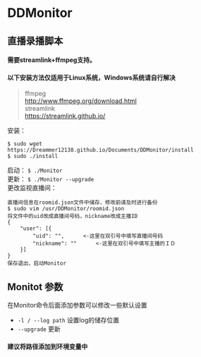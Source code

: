 DDMonitor
==============================
直播录播脚本  
------------------------------

#### 需要streamlink+ffmpeg支持。  
#### 以下安装方法仅适用于Linux系统，Windows系统请自行解决  
> ffmpeg  
> http://www.ffmpeg.org/download.html  
> streamlink  
> https://streamlink.github.io/  

安装：
```
$ sudo wget https://Dreammer12138.github.io/Documents/DDMonitor/install
$ sudo ./install
```

启动：
`$ ./Monitor`  
更新：
`$ ./Monitor --upgrade`  
更改监视直播间： 
```
直播间信息在roomid.json文件中储存，修改前请及时进行备份  
$ sudo vim /usr/DDMonitor/roomid.json
将文件中的uid改成直播间号码，nickname改成主播ID  
{
	"user": [{
		"uid": "",		<-这里在双引号中填写直播间号码
		"nickname": ""		<-这里在双引号中填写主播的ＩＤ
	}]
}
保存退出，启动Monitor
```
  
## Monitot 参数
在Monitor命令后面添加参数可以修改一些默认设置
* `-l / --log path` 设置log的储存位置  
* `--upgrade` 更新  
  
#### 建议将路径添加到环境变量中
